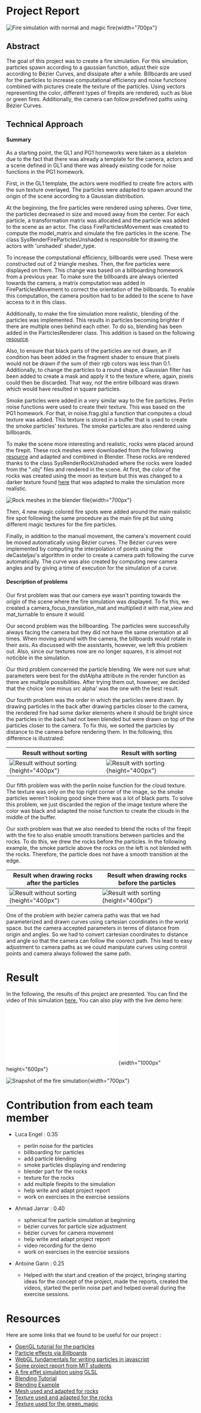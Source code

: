 
# Project Report
![Fire simulation with normal and magic fire](images/final_result.png){width="700px"}


## Abstract
The goal of this project was to create a fire simulation. For this simulation, particles spawn according to a gaussian function, adjust their size according to Bézier Curves, and dissipate after a while. Billboards are used for the particles to increase computational efficiency and noise functions combined with pictures create the texture of the particles. Using vectors representing the color, different types of firepits are rendered, such as blue or green fires. Additionally, the camera can follow predefined paths using Bézier Curves.

## Technical Approach

#### Summary
As a starting point, the GL1 and PG1 homeworks were taken as a skeleton due to the fact that there was already a template for the camera, actors and a scene defined in GL1 and there was already existing code for noise functions in the PG1 homework.

First, in the GL1 template, the actors were modified to create fire actors with the sun texture overlayed. The particles were adapted to spawn around the origin of the scene according to a Gaussian distribution.

At the beginning, the fire particles were rendered using spheres. Over time, the particles decreased in size and moved away from the center. For each particle, a transformation matrix was allocated and the particle was added to the scene as an actor. The class FireParticlesMovement was created to compute the model_matrix and simulate the fire particles in the scene. The class SysRenderFireParticlesUnshaded is responsible for drawing the actors with 'unshaded' shader_type.

To increase the computational efficiency, billboards were used. These were constructed out of 2 triangle meshes. Then, the fire particles were displayed on them. This change was based on a billboarding homework from a previous year. To make sure the billboards are always oriented towards the camera, a matrix computation was added in FireParticlesMovement to correct the orientation of the billboards. To enable this computation, the camera position had to be added to the scene to have access to it in this class.

Additionally, to make the fire simulation more realistic, blending of the particles was implemented. This results in particles becoming brighter if there are multiple ones behind each other. To do so, blending has been added in the ParticlesRenderer class. This addition is based on the following [resource](https://github.com/regl-project/regl/blob/master/API.md#blending). 

Also, to ensure that black parts of the particles are not drawn, an if condition has been added in the fragment shader to ensure that pixels would not be drawn if the sum of their rgb colors was less than 0.1. Additionally, to change the particles to a round shape, a Gaussian filter has been added to create a mask and apply it to the texture where, again, pixels could then be discarded. That way, not the entire billboard was drawn which would have resulted in square particles.

Smoke particles were added in a very similar way to the fire particles. Perlin noise functions were used to create their texture. This was based on the PG1 homework. For that, in noise.frag.glsl a function that computes a cloud texture was added. This texture is stored in a buffer that is used to create the smoke particles' textures. The smoke particles are also rendered using billboards.

To make the scene more interesting and realistic, rocks were placed around the firepit. These rock meshes were downloaded from the following [resource](https://www.turbosquid.com/3d-models/3d-short-flat-rocks-1909649) and adapted and combined in Blender. These rocks are rendered thanks to the class SysRenderRockUnshaded where the rocks were loaded from the ".obj" files and rendered in the scene. At first, the color of the rocks was created using the moon as texture but this was changed to a darker texture found [here](https://www.shutterstock.com/image-photo/black-stone-concrete-texture-background-anthracite-1617633904) that was adapted to make the simulation more realistic.

![Rock meshes in the blender file](images/rock_textures.png){width="700px"}

Then, 4 new magic colored fire spots were added around the main realistic fire spot following the same procedure as the main fire pit but using different magic textures for the fire particles.

Finally, in addition to the manual movement, the camera's movement could be moved automatically using Bézier curves. The Bézier curves were implemented by computing the interpolation of points using the deCasteljau's algorithm in order to create a camera path following the curve automatically. The curve was also created by computing new camera angles and by giving a time of execution for the simulation of a curve.


#### Description of problems
Our first problem was that our camera eye wasn't pointing towards the origin of the scene where the fire simulation was displayed. To fix this, we created a camera_focus_translation_mat and multiplied it with mat_view and mat_turnable to ensure it would.

Our second problem was the billboarding. The particles were successfully always facing the camera but they did not have the same orientation at all times. When moving around with the camera, the billboards would rotate in their axis. As discussed with the assistants, however, we left this problem out. Also, since our textures now are no longer squares, it is almost not noticible in the simulation.

Our third problem concerned the particle blending. We were not sure what parameters were best for the dstAlpha attribute in the render function as there are multiple possibilities. After trying them out, however, we decided that the choice 'one minus src alpha' was the one with the best result.

Our fourth problem was the order in which the particles were drawn. By drawing particles in the back after drawing particles closer to the camera, the rendered fire had some darker elements where it should be bright since the particles in the back had not been blended but were drawn on top of the particles closer to the camera. To fix this, we sorted the particles by distance to the camera before rendering them. In the following, this difference is illustrated:

| Result without sorting | Result with sorting |
| --- | --- |
| ![Result without sorting](images/fire_not_sorted.png){height="400px"} | ![Result with sorting](images/fire_sorted.png){height="400px"} |



Our fifth problem was with the perlin noise function for the cloud texture. The texture was only on the top right corner of the image, so the smoke particles weren't looking good since there was a lot of black parts. To solve this problem, we just discarded the region of the image texture where the color was black and adapted the noise function to create the clouds in the middle of the buffer.

Our sixth problem was that we also needed to blend the rocks of the firepit with the fire to also enable smooth transitions between particles and the rocks. To do this, we drew the rocks before the particles. In the following example, the smoke particle above the rocks on the left is not blended with the rocks. Therefore, the particle does not have a smooth transition at the edge.

| Result when drawing rocks after the particles | Result when drawing rocks before the particles |
| --- | --- |
| ![Result without sorting](images/particles_and_rocks_not_blending_because_the_rocks_are_drawn_last.png){height="400px"} | ![Result with sorting](images/particles_and_rocks_blending_because_the_rocks_are_drawn_first.png){height="400px"} |

One of the problem with bezier camera paths was that we had parameterized and drawn curves using cartesian coordinates in the world space. but the camera accepted parameters in terms of distance from origin and angles. So we had to convert cartesian coordinates to distance and angle so that the camera can follow the coorect path. This lead to easy adjustment to camera paths as we could manipulate curves using control points and camera always followed the same path.

# Result
In the following, the results of this project are presented. You can find the video of this simulation [here.](https://drive.google.com/file/d/1nv01i-_LBP0dGE9w3LMWFoOMRij2_zeJ/view)
You can also play with the live demo here:

![Interactive fire simulation](../fire/index_fire.html){width="1000px" height="600px"}


![Snapshot of the fire simulation](images/final_result.png){width="700px"}


# Contribution from each team member

- Luca Engel : 0.35
    - perlin noise for the particles
    - billboarding for particles
    - add particle blending
    - smoke particles displaying and rendering
    - blender part for the rocks
    - texture for the rocks
    - add multiple firepits to the simulation
    - help write and adapt project report
    - work on exercises in the exercise sessions

- Ahmad Jarrar : 0.40
    - spherical fire particle simulation at beginning
    - bézier curves for particle size adjustment
    - bézier curves for camera movement
    - help write and adapt project report
    - video recording for the demo
    - work on exercises in the exercise sessions

- Antoine Garin : 0.25
    - Helped with the start and creation of the project, bringing starting ideas for the concept of the project, made the reports, created the videos, started the perlin noise part and helped overall during the exercise sessions.



# Resources

Here are some links that we found to be useful for our project :

- [OpenGL tutorial for the particles](http://www.opengl-tutorial.org/intermediate-tutorials/billboards-particles/particles-instancing/)
- [Particle effects via Billboards](https://www.chinedufn.com/webgl-particle-effect-billboard-tutorial/)
- [WebGL fundamentals for writing particles in javascript](https://webglfundamentals.org/webgl/lessons/webgl-qna-efficient-particle-system-in-javascript---webgl-.html)
- [Some project report from MIT students](https://groups.csail.mit.edu/graphics/classes/6.837/F99/projects/reports/team09.pdf)
- [A fire effet simulation using GLSL](https://www.shadertoy.com/view/lsdBD2)
- [Blending Tutorial](https://learnopengl.com/Advanced-OpenGL/Blending)
- [Blending Example](https://github.com/regl-project/regl/blob/master/API.md#blending)
- [Mesh used and adapted for rocks](https://www.turbosquid.com/3d-models/3d-short-flat-rocks-1909649)
- [Texture used and adapted for the rocks](https://www.shutterstock.com/image-photo/black-stone-concrete-texture-background-anthracite-1617633904)
- [Texture used for the green_magic](https://www.shutterstock.com/image-vector/abstract-green-blue-blurred-gradient-background-561604051)